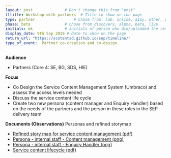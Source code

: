 ```yaml
---
layout: post              # Don't change this from "post"
tltitle: Workshop with partners  # Title to show on the page
type: partner                 # Chose from: lab, online, a11y, other, partner
phase: beta               # chose from discovery, alpha, beta, live
initials: mk              # initials of person who did/uploaded the research
display_date: 9th Sep 2019 # Date to show on the page
return_url: "https://scotentsd.github.io/sep/timeline/"         
type_of_event:  Partner co-creation and co-design
---
```


**Audience**
- Partners (Core 4: SE, BG, SDS, HIE)

**Focus**
- Co Design the Service Content Management System (Umbraco) and assess the access levels needed
- Discuss the service content life cycle
- Create two new persona (content manager and Enquiry Handler) based on the needs of the partners and the person in these roles in the SEP delivery team

**Documents (Observations)**
Personas and refined storymap
- [ Refined story map for service content management (pdf) ](../files/SEP%20Partner%20%20Service%20Content%20Management%20%20CMS%20-%20Storymap%20-%20version%20on%202019-09-10.pdf)
- [ Persona - internal staff - Content management (png) ](../files/persona-Al-content.PNG)
- [ Persona - internal staff - Enquiry Handler (png) ](../files/persona-Jo-enquiry-handling.PNG)
- [ Service content lifecycle (pdf) ](../files/SEP%20-%20Content%20management%20flow%20-%202019-09-10.pdf)
